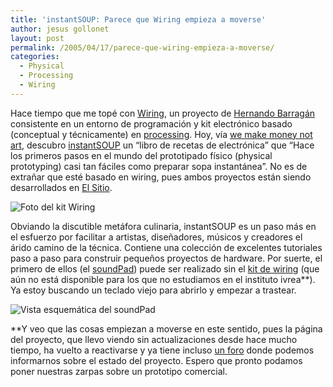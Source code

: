 ```yaml
---
title: 'instantSOUP: Parece que Wiring empieza a moverse'
author: jesus gollonet
layout: post
permalink: /2005/04/17/parece-que-wiring-empieza-a-moverse/
categories:
  - Physical
  - Processing
  - Wiring
---
```

Hace tiempo que me topé con [Wiring][1], un proyecto de [Hernando Barragán][2] consistente en un entorno de programación y kit electrónico basado (conceptual y técnicamente) en [processing][3]. Hoy, vía [we make money not art][4], descubro [instantSOUP][5] un &#8220;libro de recetas de electrónica&#8221; que &#8220;Hace los primeros pasos en el mundo del prototipado físico (physical prototyping) casi tan fáciles como preparar sopa instantánea&#8221;. No es de extrañar que esté basado en wiring, pues ambos proyectos están siendo desarrollados en [El Sitio][6].<p class = "centro">

![Foto del kit Wiring][7]</p> 
Obviando la discutible metáfora culinaria, instantSOUP es un paso más en el esfuerzo por facilitar a artistas, diseñadores, músicos y creadores el árido camino de la técnica. Contiene una colección de excelentes tutoriales paso a paso para construir pequeños proyectos de hardware. Por suerte, el primero de ellos (el [soundPad][8]) puede ser realizado sin el [kit de wiring][9] (que aún no está disponible para los que no estudiamos en el instituto ivrea**). Ya estoy buscando un teclado viejo para abrirlo y empezar a trastear.<p class = "centro">

![Vista esquemática del soundPad][10]</p> 
**Y veo que las cosas empiezan a moverse en este sentido, pues la página del proyecto, que llevo viendo sin actualizaciones desde hace mucho tiempo, ha vuelto a reactivarse y ya tiene incluso [un foro][11] donde podemos informarnos sobre el estado del proyecto. Espero que pronto podamos poner nuestras zarpas sobre un prototipo comercial.

 [1]: http://wiring.uniandes.edu.co/index.html "Página del proyecto"
 [2]: http://people.interaction-ivrea.it/h.barragan/ "Profesor del IDII"
 [3]: http://www.processing.org "Página del proyecto"
 [4]: http://www.we-make-money-not-art.com/ "Blog sobre cacharrería digital"
 [5]: http://instantsoup.interaction-ivrea.it/index/index_instantsoup "Electrónica do it yourself"
 [6]: http://www.interaction-ivrea.it/en/index.asp "Interaction Design Institute Ivrea"
 [7]: http://www.jesusgollonet.com/blog/imagenes/board_01.jpg
 [8]: http://instantsoup.interaction-ivrea.it/index/recipe_soundpad_intro "Controlador para disparar sonidos"
 [9]: http://wiring.uniandes.edu.co/ioboard/index.html "Hardware del proyecto wiring"
 [10]: http://www.jesusgollonet.com/blog/imagenes/iso_soundpad.jpg
 [11]: http://wiring.uniandes.edu.co/discourse/yabb/YaBB.cgi "Foro de Wiring"